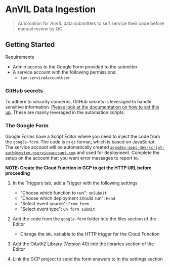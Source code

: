 # AnVIL Data Ingestion

> Automation for AnVIL data submitters to self service their code before manual review by QC

## Getting Started

Requirements

- Admin access to the Google Form provided to the submitter
- A service account with the following permissions:
  - `iam.serviceAccountUser`

### GitHub secrets

To adhere to security concerns, GitHub secrets is leveraged to handle sensitive information.
[Please look at the documentation on how to set this up](docs/SECRETS.md).
These are mainly leveraged in the automation scripts.

### The Google Form

Google Forms have a Script Editor where you need to inject the code from the `google-form`.
The code is in `gs` format, which is based on JavaScript.
The service account will be automatically created [`appsdev-apps-dev-script-auth@system.gserviceaccount.com`](https://developers.google.com/apps-script/guides/cloud-platform-projects#default_cloud_platform_projects) and used for deployment.
Complete the setup on the account that you want error messages to report to.

**NOTE: Create the Cloud Function in GCP to get the HTTP URL before proceeding**

1. In the Triggers tab, add a Trigger with the following settings

   - "Choose which function to run": `onSubmit`
   - "Choose which deployment should run": `Head`
   - "Select event source": `From form`
   - "Select event type": `On form submit`

2. Add the code from the `google-form` folder into the files section of the Editor
   - Change the `URL` variable to the HTTP trigger for the Cloud Function
3. Add the OAuth2 Library (Version 40) into the libraries section of the Editor
4. Link the GCP project to send the form answers to in the settings section

